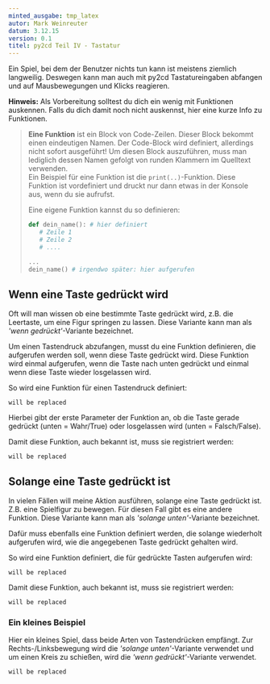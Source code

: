 ```yaml
---
minted_ausgabe: tmp_latex
autor: Mark Weinreuter
datum: 3.12.15
version: 0.1
titel: py2cd Teil IV - Tastatur
---
```



Ein Spiel, bei dem der Benutzer nichts tun kann ist meistens ziemlich langweilig.
 Deswegen kann man auch mit py2cd Tastatureingaben abfangen und auf Mausbewegungen und Klicks reagieren.

**Hinweis:** Als Vorbereitung solltest du dich ein wenig mit Funktionen auskennen.
 Falls du dich damit noch nicht auskennst, hier eine kurze Info zu Funktionen.
 
> **Eine Funktion** ist ein Block von Code-Zeilen. Dieser Block bekommt einen eindeutigen Namen.
> Der Code-Block wird definiert, allerdings nicht sofort ausgeführt! Um diesen Block auszuführen,
> muss man lediglich dessen Namen gefolgt von runden Klammern im Quelltext verwenden.  
> Ein Beispiel für eine Funktion ist die `print(..)`-Funktion. Diese Funktion ist vordefiniert
> und druckt nur dann etwas in der Konsole aus, wenn du sie aufrufst.
>
> Eine eigene Funktion kannst du so definieren:
> ``` python
> def dein_name(): # hier definiert
>    # Zeile 1
>    # Zeile 2
>    # ....
>
> ...
> dein_name() # irgendwo später: hier aufgerufen
> ```


## Wenn eine Taste gedrückt wird

Oft will man wissen ob eine bestimmte Taste gedrückt wird, z.B. die Leertaste, um eine Figur springen zu lassen.
Diese Variante kann man als _'wenn gedrückt'_-Variante bezeichnet.

Um einen Tastendruck abzufangen, musst du eine Funktion definieren, die aufgerufen werden soll,
 wenn diese Taste gedrückt wird. Diese Funktion wird einmal aufgerufen, wenn die Taste
 nach unten gedrückt und einmal wenn diese Taste wieder losgelassen wird. 

So wird eine Funktion für einen Tastendruck definiert:
``` {.python firstline=51 lastline=53 include=../../../Beispiele/py2cd/tastatur.py}
will be replaced
```
Hierbei gibt der erste Parameter der Funktion an, ob die Taste gerade gedrückt (unten = Wahr/True) oder 
losgelassen wird (unten = Falsch/False).

Damit diese Funktion, auch bekannt ist, muss sie registriert werden: 
``` {.python firstline=94 lastline=95 include=../../../Beispiele/py2cd/tastatur.py}
will be replaced
```

## Solange eine Taste gedrückt ist

In vielen Fällen will meine Aktion ausführen, solange eine Taste gedrückt ist. Z.B. eine Spielfigur zu bewegen.
Für diesen Fall gibt es eine andere Funktion.
Diese Variante kann man als _'solange unten'_-Variante bezeichnet.

Dafür muss ebenfalls eine Funktion definiert werden, die solange wiederholt aufgerufen wird,
 wie die angegebenen Taste gedrückt gehalten wird.  
 
So wird eine Funktion definiert, die für gedrückte Tasten aufgerufen wird:
``` {.python firstline=69 lastline=70 include=../../../Beispiele/py2cd/tastatur.py}
will be replaced
```
 
 Damit diese Funktion, auch bekannt ist, muss sie registriert werden: 
``` {.python firstline=96 lastline=97 include=../../../Beispiele/py2cd/tastatur.py}
will be replaced
```


### Ein kleines Beispiel

Hier ein kleines Spiel, dass beide Arten von Tastendrücken empfängt. 
Zur Rechts-/Linksbewegung wird die _'solange unten'_-Variante verwendet und um einen Kreis 
 zu schießen, wird die _'wenn gedrückt'_-Variante verwendet.

``` {.python include=../../../Beispiele/py2cd/tastatur.py}
will be replaced
```
